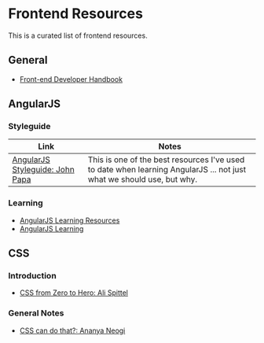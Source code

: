 # Frontend Resources
This is a curated list of frontend resources.

## General

* [Front-end Developer Handbook](https://frontendmasters.com/books/front-end-handbook/2019/)

## AngularJS
### Styleguide
 Link | Notes
------|------
[AngularJS Styleguide: John Papa](https://github.com/johnpapa/angular-styleguide/blob/master/a1/README.md) | This is one of the best resources I've used to date when learning AngularJS ... not just what we should use, but why.

### Learning
* [AngularJS Learning Resources](https://github.com/CodementorIO/AngularJS-Learning-Resources)
* [AngularJS Learning](https://github.com/jmcunningham/AngularJS-Learning)

## CSS
### Introduction

* [CSS from Zero to Hero: Ali Spittel](https://dev.to/aspittel/css-from-zero-to-hero-3o16)

### General Notes

* [CSS can do that?: Ananya Neogi](https://dev.to/ananyaneogi/css-can-do-that-18g7)
